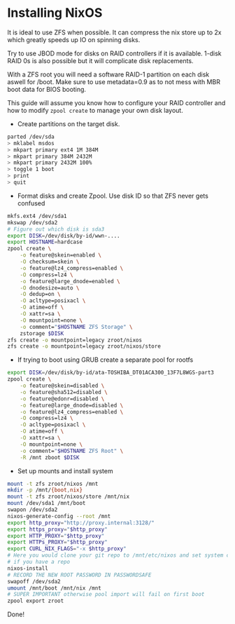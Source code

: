 # Installing NixOS

It is ideal to use ZFS when possible. It can compress the nix store up to 2x which
greatly speeds up IO on spinning disks.

Try to use JBOD mode for disks on RAID controllers if it is available. 1-disk RAID 0s
is also possible but it will complicate disk replacements.

With a ZFS root you will need a software RAID-1 partition on each disk aswell for /boot.
Make sure to use metadata=0.9 as to not mess with MBR boot data for BIOS booting.

This guide will assume you know how to configure your RAID controller and how to modify
`zpool create` to manage your own disk layout.

- Create partitions on the target disk.

```bash
parted /dev/sda
> mklabel msdos
> mkpart primary ext4 1M 384M
> mkpart primary 384M 2432M
> mkpart primary 2432M 100%
> toggle 1 boot
> print
> quit
```

- Format disks and create Zpool. Use disk ID so that ZFS never gets confused

```bash
mkfs.ext4 /dev/sda1
mkswap /dev/sda2
# Figure out which disk is sda3
export DISK=/dev/disk/by-id/wwn-....
export HOSTNAME=hardcase
zpool create \
    -o feature@skein=enabled \
    -O checksum=skein \
    -o feature@lz4_compress=enabled \
    -O compress=lz4 \
    -o feature@large_dnode=enabled \
    -O dnodesize=auto \
    -O dedup=on \
    -O acltype=posixacl \
    -O atime=off \
    -O xattr=sa \
    -O mountpoint=none \
    -o comment="$HOSTNAME ZFS Storage" \
    zstorage $DISK
zfs create -o mountpoint=legacy zroot/nixos
zfs create -o mountpoint=legacy zroot/nixos/store
```

- If trying to boot using GRUB create a separate pool for rootfs

```bash
export DISK=/dev/disk/by-id/ata-TOSHIBA_DT01ACA300_13F7L8WGS-part3
zpool create \
    -o feature@skein=disabled \
    -o feature@sha512=disabled \
    -o feature@edonr=disabled \
    -o feature@large_dnode=disabled \
    -o feature@lz4_compress=enabled \
    -O compress=lz4 \
    -O acltype=posixacl \
    -O atime=off \
    -O xattr=sa \
    -O mountpoint=none \
    -o comment="$HOSTNAME ZFS Root" \
    -R /mnt zboot $DISK
```

- Set up mounts and install system

```bash
mount -t zfs zroot/nixos /mnt
mkdir -p /mnt/{boot,nix}
mount -t zfs zroot/nixos/store /mnt/nix
mount /dev/sda1 /mnt/boot
swapon /dev/sda2
nixos-generate-config --root /mnt
export http_proxy="http://proxy.internal:3128/"
export https_proxy="$http_proxy"
export HTTP_PROXY="$http_proxy"
export HTTPs_PROXY="$http_proxy"
export CURL_NIX_FLAGS="-x $http_proxy"
# Here you would clone your git repo to /mnt/etc/nixos and set system config
# if you have a repo
nixos-install
# RECORD THE NEW ROOT PASSWORD IN PASSWORDSAFE
swapoff /dev/sda2
umount /mnt/boot /mnt/nix /mnt
# SUPER IMPORTANT otherwise pool import will fail on first boot
zpool export zroot
```

Done!

